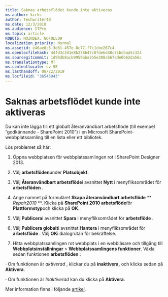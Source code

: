 ```yaml
---
title: Saknas arbetsflödet kunde inte aktiveras
ms.author: kirks
author: Techwriter40
ms.date: 12/3/2018
ms.audience: ITPro
ms.topic: article
ROBOTS: NOINDEX, NOFOLLOW
localization_priority: Normal
ms.assetid: e46ae8c5-3d81-457e-8c77-f7c1cbe267c4
ms.openlocfilehash: 44fd3c2d1e8b278b47c0fde6d48c7cbcbaa5c324
ms.sourcegitcommit: 1d98db8acb9959aba3b5e308a567ade6b62da56c
ms.translationtype: MT
ms.contentlocale: sv-SE
ms.lasthandoff: 08/22/2019
ms.locfileid: "36543943"
---
```

# <a name="missing-workflow-failed-to-activate"></a>Saknas arbetsflödet kunde inte aktiveras

Du kan inte lägga till ett globalt återanvändbart arbetsflöde (till exempel ”godkännande - SharePoint 2010”) i en Microsoft SharePoint-webbplatssamling till en lista eller ett bibliotek.
  
Lös problemet så här: 
  
1. Öppna webbplatsen för webbplatssamlingen rot i SharePoint Designer 2013.
  
2. Välj **arbetsflöden**under **Platsobjekt**. 
  
3. Välj **Återanvändbart arbetsflöde**i avsnittet **Nytt** i menyfliksområdet för **arbetsflöden** . 
  
4. Ange namnet på formuläret **Skapa återanvändbart arbetsflöde** ** *Repair2010* **. Klicka på **SharePoint 2010 arbetsflöde**för **Plattformstyp**och klicka på **OK**. 
  
1. Välj **Publicera**i avsnittet **Spara** i menyfliksområdet för **arbetsflöde** . 
  
2. Välj **Publicera globalt**i avsnittet **Hantera** i menyfliksområdet för **arbetsflöde** . Välj **OK**i dialogrutan för bekräftelse. 
  
3. Hitta webbplatssamlingen rot webbplats i en webbläsare och tillgång till **Webbplatsinställningar** \> **Webbplatssamlingens funktioner**. Växla sedan funktionen **arbetsflöden** : 
  
· Om funktionen är *aktiverad* , klickar du på **inaktivera,** och klicka sedan på **Aktivera**. 
  
· Om funktionen är *Inaktiverad* kan du klicka på **Aktivera**. 
  
Mer information finns i följande [artikel](https://go.microsoft.com/fwlink/?linkid=2047770&amp;clcid=0x409).
  

